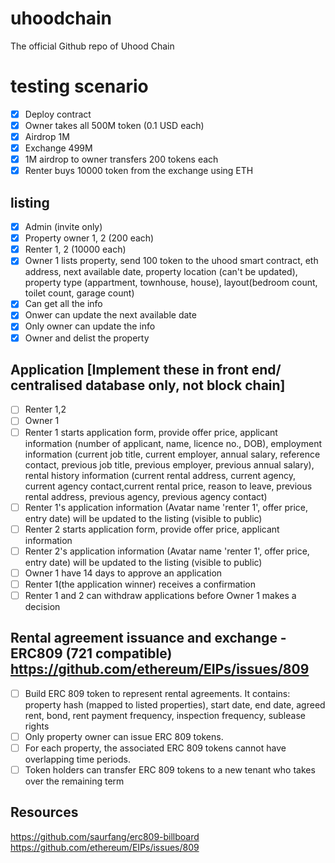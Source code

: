 # uhoodchain
The official Github repo of Uhood Chain

# testing scenario
- [x] Deploy contract
- [x] Owner takes all 500M token (0.1 USD each)
- [x] Airdrop 1M
- [x] Exchange 499M
- [x] 1M airdrop to owner transfers 200 tokens each
- [x] Renter buys 10000 token from the exchange using ETH

## listing
- [x] Admin (invite only)
- [x] Property owner 1, 2 (200 each)
- [x] Renter 1, 2 (10000 each)
- [x] Owner 1 lists property, send 100 token to the uhood smart contract, eth address, next available date, property location (can't be updated), property type (appartment, townhouse, house), layout(bedroom count, toilet count, garage count)
- [x] Can get all the info
- [x] Onwer can update the next available date
- [x] Only owner can update the info
- [x] Owner and delist the property

## Application [Implement these in front end/ centralised database only, not block chain]
- [ ] Renter 1,2
- [ ] Owner 1
- [ ] Renter 1 starts application form, provide offer price, applicant information (number of applicant, name, licence no., DOB), employment information (current job title, current employer, annual salary, reference contact, previous job title, previous employer, previous annual salary), rental history information (current rental address, current agency, current agency contact,current rental price, reason to leave, previous rental address, previous agency, previous agency contact)
- [ ] Renter 1's application information (Avatar name 'renter 1', offer price, entry date) will be updated to the listing (visible to public)
- [ ] Renter 2 starts application form, provide offer price, applicant information
- [ ] Renter 2's application information (Avatar name 'renter 1', offer price, entry date) will be updated to the listing (visible to public)
- [ ] Owner 1 have 14 days to approve an application
- [ ] Renter 1(the application winner) receives a confirmation
- [ ] Renter 1 and 2 can withdraw applications before Owner 1 makes a decision

##  Rental agreement issuance and exchange - ERC809 (721 compatible) https://github.com/ethereum/EIPs/issues/809
- [ ] Build ERC 809 token to represent rental agreements. It contains: property hash (mapped to listed properties), start date, end date, agreed rent, bond, rent payment frequency, inspection frequency, sublease rights
- [ ] Only property owner can issue ERC 809 tokens.
- [ ] For each property, the associated ERC 809 tokens cannot have overlapping time periods.
- [ ] Token holders can transfer ERC 809 tokens to a new tenant who takes over the remaining term

## Resources
https://github.com/saurfang/erc809-billboard
https://github.com/ethereum/EIPs/issues/809
